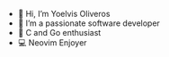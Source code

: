 - 👋 Hi, I’m Yoelvis Oliveros
- 👀 I’m a passionate software developer
- 🌱 C and Go enthusiast
- 💻 Neovim Enjoyer

<!---
yoliveros/yoliveros is a ✨ special ✨ repository because its `README.md` (this file) appears on your GitHub profile.
You can click the Preview link to take a look at your changes.
--->
